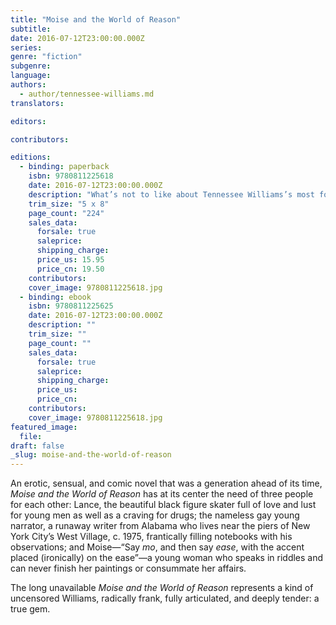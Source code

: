 ```yaml
---
title: "Moise and the World of Reason"
subtitle:
date: 2016-07-12T23:00:00.000Z
series:
genre: "fiction"
subgenre:
language:
authors:
  - author/tennessee-williams.md
translators:

editors:

contributors:

editions:
  - binding: paperback
    isbn: 9780811225618
    date: 2016-07-12T23:00:00.000Z
    description: "What’s not to like about Tennessee Williams’s most forthright work about homosexual love, with its gay figure skaters, runaways, and sex? "
    trim_size: "5 x 8"
    page_count: "224"
    sales_data:
      forsale: true
      saleprice:
      shipping_charge:
      price_us: 15.95
      price_cn: 19.50
    contributors:
    cover_image: 9780811225618.jpg
  - binding: ebook
    isbn: 9780811225625
    date: 2016-07-12T23:00:00.000Z
    description: ""
    trim_size: ""
    page_count: ""
    sales_data:
      forsale: true
      saleprice:
      shipping_charge:
      price_us:
      price_cn:
    contributors:
    cover_image: 9780811225618.jpg
featured_image:
  file:
draft: false
_slug: moise-and-the-world-of-reason
---
```


An erotic, sensual, and comic novel that was a generation ahead of its time, _Moise and the World of Reason_ has at its center the need of three people for each other: Lance, the beautiful black figure skater full of love and lust for young men as well as a craving for drugs; the nameless gay young narrator, a runaway writer from Alabama who lives near the piers of New York City’s West Village, c. 1975, frantically filling notebooks with his observations; and Moise—“Say _mo_, and then say _ease_, with the accent placed (ironically) on the ease”—a young woman who speaks in riddles and can never finish her paintings or consummate her affairs.

The long unavailable _Moise and the World of Reason_ represents a kind of uncensored Williams, radically frank, fully articulated, and deeply tender: a true gem.

